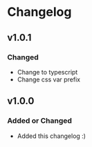 # Changelog

## v1.0.1

### Changed

- Change to typescript
- Change css var prefix

## v1.0.0

### Added or Changed

- Added this changelog :)